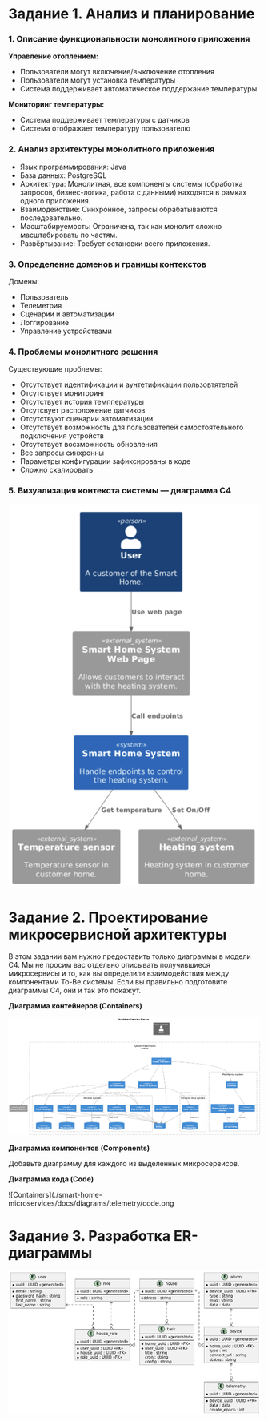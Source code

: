 # Задание 1. Анализ и планирование

### 1. Описание функциональности монолитного приложения

**Управление отоплением:**

- Пользователи могут включение/выключение отопления
- Пользователи могут установка температуры
- Система поддерживает автоматическое поддержание температуры

**Мониторинг температуры:**

- Система поддерживает температуры с датчиков
- Система отображает температуру пользователю

### 2. Анализ архитектуры монолитного приложения

- Язык программирования: Java
- База данных: PostgreSQL
- Архитектура: Монолитная, все компоненты системы (обработка запросов, бизнес-логика, работа с данными) находятся в рамках одного приложения.
- Взаимодействие: Синхронное, запросы обрабатываются последовательно.
- Масштабируемость: Ограничена, так как монолит сложно масштабировать по частям.
- Развёртывание: Требует остановки всего приложения.

### 3. Определение доменов и границы контекстов

Домены:

- Пользователь
- Телеметрия
- Сценарии и автоматизации
- Логгирование
- Управление устройствами

### **4. Проблемы монолитного решения**

Существующие проблемы:

- Отсутствует идентификации и аунтетификации пользовтятелей
- Отсутствует мониторинг
- Отсутствует история темппературы
- Отсутсвует расположение датчиков
- Отсутствуют сценарии автоматизации
- Отсутствует возможность для пользователей самостоятельного подключения устройств
- Отсутствует восзможность обновления
- Все запросы синхронны
- Параметры конфигурации зафиксированы в коде
- Сложно скалировать

### 5. Визуализация контекста системы — диаграмма С4

![context](./smart-home-monolith/images/context.png)

# Задание 2. Проектирование микросервисной архитектуры

В этом задании вам нужно предоставить только диаграммы в модели C4. Мы не просим вас отдельно описывать получившиеся микросервисы и то, как вы определили взаимодействия между компонентами To-Be системы. Если вы правильно подготовите диаграммы C4, они и так это покажут.

**Диаграмма контейнеров (Containers)**

![Containers](./smart-home-microservices/docs/images/context.png)

**Диаграмма компонентов (Components)**

Добавьте диаграмму для каждого из выделенных микросервисов.

**Диаграмма кода (Code)**

![Containers](./smart-home-microservices/docs/diagrams/telemetry/code.png

# Задание 3. Разработка ER-диаграммы

![Containers](./smart-home-microservices/docs/images/er-diagram.png)

